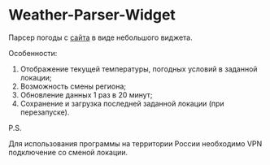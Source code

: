 # Weather-Parser-Widget
<p>Парсер погоды с <a href="https://weather.com/">сайта</a> в виде небольшого виджета.</p>
<p>Особенности:</p>
<ol>
    <li>Отображение текущей температуры, погодных условий в заданной локации;</li>
    <li>Возможность смены региона;</li>
    <li>Обновление данных 1 раз в 20 минут;</li>
    <li>Сохранение  и загрузка последней заданной локации (при перезапуске).</li>
 </ol>
<p>P.S.</p>
<p2>Для использования программы на территории России необходимо VPN подключение со сменой локации.</p2>
